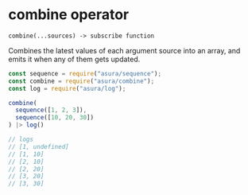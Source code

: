 # combine operator

`combine(...sources) -> subscribe function`

Combines the latest values of each argument source into an array,
and emits it when any of them gets updated.

```js
const sequence = require("asura/sequence");
const combine = require("asura/combine");
const log = require("asura/log");

combine(
  sequence([1, 2, 3]),
  sequence([10, 20, 30])
) |> log()

// logs
// [1, undefined]
// [1, 10]
// [2, 10]
// [2, 20]
// [3, 20]
// [3, 30]
```
